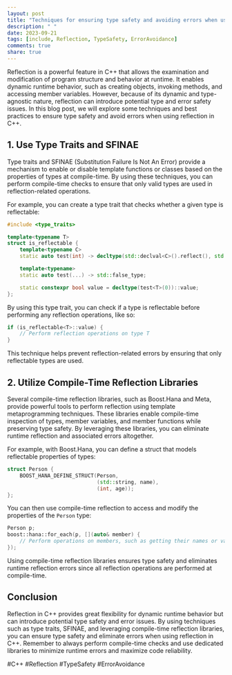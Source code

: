 ```yaml
---
layout: post
title: "Techniques for ensuring type safety and avoiding errors when using reflection in C++."
description: " "
date: 2023-09-21
tags: [include, Reflection, TypeSafety, ErrorAvoidance]
comments: true
share: true
---
```


Reflection is a powerful feature in C++ that allows the examination and modification of program structure and behavior at runtime. It enables dynamic runtime behavior, such as creating objects, invoking methods, and accessing member variables. However, because of its dynamic and type-agnostic nature, reflection can introduce potential type and error safety issues. In this blog post, we will explore some techniques and best practices to ensure type safety and avoid errors when using reflection in C++.

## 1. Use Type Traits and SFINAE

Type traits and SFINAE (Substitution Failure Is Not An Error) provide a mechanism to enable or disable template functions or classes based on the properties of types at compile-time. By using these techniques, you can perform compile-time checks to ensure that only valid types are used in reflection-related operations.

For example, you can create a type trait that checks whether a given type is reflectable:

```cpp
#include <type_traits>

template<typename T>
struct is_reflectable {
    template<typename C>
    static auto test(int) -> decltype(std::declval<C>().reflect(), std::true_type());

    template<typename>
    static auto test(...) -> std::false_type;

    static constexpr bool value = decltype(test<T>(0))::value;
};
```

By using this type trait, you can check if a type is reflectable before performing any reflection operations, like so:

```cpp
if (is_reflectable<T>::value) {
    // Perform reflection operations on type T
}
```

This technique helps prevent reflection-related errors by ensuring that only reflectable types are used.

## 2. Utilize Compile-Time Reflection Libraries

Several compile-time reflection libraries, such as Boost.Hana and Meta, provide powerful tools to perform reflection using template metaprogramming techniques. These libraries enable compile-time inspection of types, member variables, and member functions while preserving type safety. By leveraging these libraries, you can eliminate runtime reflection and associated errors altogether.

For example, with Boost.Hana, you can define a struct that models reflectable properties of types:

```cpp
struct Person {
    BOOST_HANA_DEFINE_STRUCT(Person,
                             (std::string, name),
                             (int, age));
};
```

You can then use compile-time reflection to access and modify the properties of the `Person` type:

```cpp
Person p;
boost::hana::for_each(p, [](auto& member) {
    // Perform operations on members, such as getting their names or values
});
```

Using compile-time reflection libraries ensures type safety and eliminates runtime reflection errors since all reflection operations are performed at compile-time.

## Conclusion

Reflection in C++ provides great flexibility for dynamic runtime behavior but can introduce potential type safety and error issues. By using techniques such as type traits, SFINAE, and leveraging compile-time reflection libraries, you can ensure type safety and eliminate errors when using reflection in C++. Remember to always perform compile-time checks and use dedicated libraries to minimize runtime errors and maximize code reliability.

#C++ #Reflection #TypeSafety #ErrorAvoidance